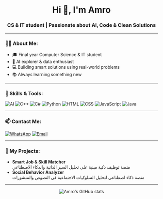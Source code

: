 <h1 align="center">Hi 👋, I'm Amro</h1>
<h3 align="center">CS & IT student | Passionate about AI, Code & Clean Solutions</h3>

---

### 👨‍💻 About Me:
- 🎓 Final year Computer Science & IT student  
- 🤖 AI explorer & data enthusiast  
- 💻 Building smart solutions using real-world problems  
- 📚 Always learning something new  

---

### 🧠 Skills & Tools:
![AI](https://img.shields.io/badge/-AI-black?style=flat-square&logo=openai&logoColor=white)
![C++](https://img.shields.io/badge/-C++-00599C?style=flat-square&logo=c%2B%2B&logoColor=white)
![C#](https://img.shields.io/badge/-C%23-239120?style=flat-square&logo=c-sharp&logoColor=white)
![Python](https://img.shields.io/badge/-Python-3776AB?style=flat-square&logo=python&logoColor=white)
![HTML](https://img.shields.io/badge/-HTML5-E34F26?style=flat-square&logo=html5&logoColor=white)
![CSS](https://img.shields.io/badge/-CSS3-1572B6?style=flat-square&logo=css3&logoColor=white)
![JavaScript](https://img.shields.io/badge/-JavaScript-F7DF1E?style=flat-square&logo=javascript&logoColor=black)
![Java](https://img.shields.io/badge/-Java-007396?style=flat-square&logo=java&logoColor=white)

---

### 📫 Contact Me:
[![WhatsApp](https://img.shields.io/badge/-WhatsApp-25D366?style=flat-square&logo=whatsapp&logoColor=white)](https://wa.me/967737768973)
[![Email](https://img.shields.io/badge/-Email-D14836?style=flat-square&logo=gmail&logoColor=white)](mailto:yourmail@example.com)
<!-- [![LinkedIn](https://img.shields.io/badge/-LinkedIn-0077B5?style=flat-square&logo=linkedin&logoColor=white)](https://linkedin.com/in/yourusername)-->

---

### 🚀 My Projects:
- **Smart Job & Skill Matcher**  
  منصة توظيف ذكية مبنية على تحليل السير الذاتية والذكاء الاصطناعي  
- **Social Behavior Analyzer**  
  منصة ذكاء اصطناعي لتحليل السلوكيات الاجتماعية في النصوص والمنشورات

---

<p align="center">
  <img src="https://github-readme-stats.vercel.app/api?username=amroCodeX&show_icons=true&theme=tokyonight" alt="Amro's GitHub stats" />
</p>
